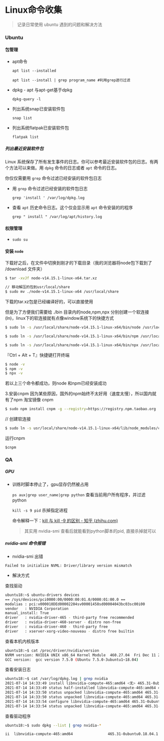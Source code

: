 <head><style type="text/css">h1:first-child {display:none;}</style></head>

# Linux命令收集

> 记录日常使用 ubuntu 遇到的问题和解决方法

### Ubuntu

#### 包管理

- apt命令

  `apt list --installed`

  `apt list --install | grep program_name #利用grep进行过滤`

- dpkg - apt 与apt-get基于dpkg

  `dpkg-query -l`

- 列出系统snap已安装软件包

  `snap list`

- 列出系统flatpak已安装软件包

  `flatpak list`

##### 列出最近安装软件包

Linux 系统保存了所有发生事件的日志。你可以参考最近安装软件包的日志。有两个方法可以来做。用 `dpkg` 命令的日志或者 `apt` 命令的日志。

你仅仅需要用 `grep` 命令过滤已经安装的软件包日志

- 用 `grep` 命令过滤已经安装的软件包日志

  `grep 'install ' /var/log/dpkg.log`

- 查看 `apt` 历史命令日志。这个仅会显示用 `apt` 命令安装的的程序

  `grep " install " /var/log/apt/history.log`
  
  

#### 权限管理

- `sudo su`



#### 安装 `node`

下载好之后，在文件中切换到刚才的下载目录（我的浏览器将node包下载到了 /download 文件夹）

```bash
$ tar -xvJf node-v14.15.1-linux-x64.tar.xz

// 移动解压的包到usr/local/share
$ sudo mv ./node-v14.15.1-linux-x64 /usr/local/share
```


下载的tar.xz包是已经编译好的，可以直接使用

但是为了方便我们需要给 ./bin 目录内的node,npm,npx 分别创建一个软连接 (ln)，linux下的软连接就有点像window系统下的快捷方式

```bash
$ sudo ln -s /usr/local/share/node-v14.15.1-linux-x64/bin/node /usr/local/bin/node

$ sudo ln -s /usr/local/share/node-v14.15.1-linux-x64/bin/npm /usr/local/bin/npm

$ sudo ln -s /usr/local/share/node-v14.15.1-linux-x64/bin/npx /usr/local/bin/npx
```

『Ctrl + Alt + T』快捷键打开终端

```bash
$ node -v
$ npm -v
$ npx -v
```


若以上三个命令都成功，则node 和npm已经安装成功

3.安装cnpm
因为某些原因，国外的npm始终不太好用（速度太慢），所以国内就有了npm 淘宝镜像 cnpm

```bash
$ sudo npm install cnpm -g --registry=https://registry.npm.taobao.org
```

// 创建软连接

```bash
$ sudo ln -s usr/local/share/node-v14.15.1-linux-x64/lib/node_modules/cnpm/bin /usr/local/bin/cnpm
```

运行cnpm

```
$cnpm
```



### QA

##### GPU

- 训练时脚本停止了，gpu显存仍然被占用

  `ps aux|grep user_name|grep python` 查看当前用户所有程序，并过滤python

  `kill -s 9 pid` 杀掉指定进程

  命令解释一下：[kill 与 kill -9 的区别 - 知乎 (zhihu.com)](https://zhuanlan.zhihu.com/p/143635282)

  > 其实用 nvidia-smi 查看后就能看到python脚本的pid, 直接杀掉就可以

##### nvidia-smi 命令报错
- nvidia-smi 出错

`Failed to initialize NVML: Driver/library version mismatch`

- 解决方式

查找驱动

```bash
ubuntu18:~$ ubuntu-drivers devices
== /sys/devices/pci0000:00/0000:00:01.0/0000:01:00.0 ==
modalias : pci:v000010DEd00002204sv00001458sd00004043bc03sc00i00
vendor   : NVIDIA Corporation
manual_install: True
driver   : nvidia-driver-465 - third-party free recommended
driver   : nvidia-driver-460-server - distro non-free
driver   : nvidia-driver-460 - third-party free
driver   : xserver-xorg-video-nouveau - distro free builtin

```
查看本机内核版本

```bash
ubuntu18:~$ cat /proc/driver/nvidia/version
NVRM version: NVIDIA UNIX x86_64 Kernel Module  460.27.04  Fri Dec 11 23:35:05 UTC 2020
GCC version:  gcc version 7.5.0 (Ubuntu 7.5.0-3ubuntu1~18.04) 
```

查看安装日志
```bash
ubuntu18:~$ cat /var/log/dpkg.log | grep nvidia
2021-07-14 14:33:49 install libnvidia-compute-465:amd64 <无> 465.31-0ubuntu0.18.04.1
2021-07-14 14:33:49 status half-installed libnvidia-compute-465:amd64 465.31-0ubuntu0.18.04.1
2021-07-14 14:33:50 status unpacked libnvidia-compute-465:amd64 465.31-0ubuntu0.18.04.1
2021-07-14 14:33:50 status unpacked libnvidia-compute-465:amd64 465.31-0ubuntu0.18.04.1
2021-07-14 14:33:54 configure libnvidia-compute-465:amd64 465.31-0ubuntu0.18.04.1 <无>
2021-07-14 14:33:54 status unpacked libnvidia-compute-465:amd64 465.31-0ubuntu0.18.04.1

```

查看驱动程序

```bash
ubuntu18:~$ sudo dpkg --list | grep nvidia-*

ii  libnvidia-compute-465:amd64                465.31-0ubuntu0.18.04.1                          amd64        NVIDIA libcompute package
```
